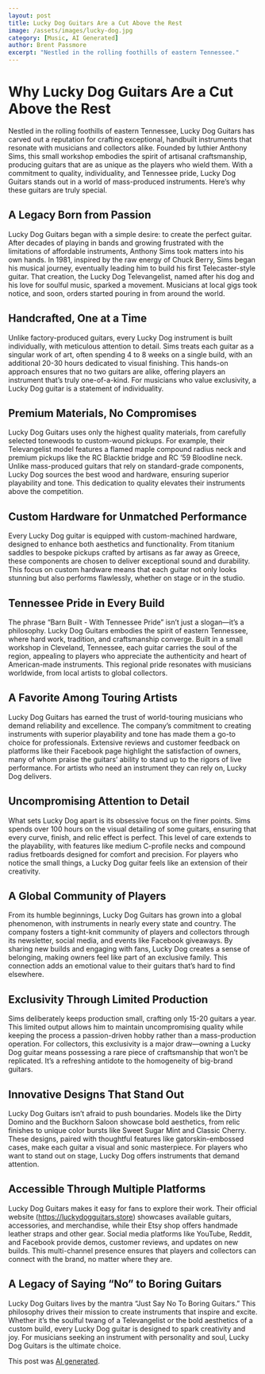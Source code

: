 ```yaml
---
layout: post
title: Lucky Dog Guitars Are a Cut Above the Rest
image: /assets/images/lucky-dog.jpg
category: [Music, AI Generated]
author: Brent Passmore
excerpt: "Nestled in the rolling foothills of eastern Tennessee."
---
```


# Why Lucky Dog Guitars Are a Cut Above the Rest

Nestled in the rolling foothills of eastern Tennessee, Lucky Dog Guitars has carved out a reputation for crafting exceptional, handbuilt instruments that resonate with musicians and collectors alike. Founded by luthier Anthony Sims, this small workshop embodies the spirit of artisanal craftsmanship, producing guitars that are as unique as the players who wield them. With a commitment to quality, individuality, and Tennessee pride, Lucky Dog Guitars stands out in a world of mass-produced instruments. Here’s why these guitars are truly special.

## A Legacy Born from Passion

Lucky Dog Guitars began with a simple desire: to create the perfect guitar. After decades of playing in bands and growing frustrated with the limitations of affordable instruments, Anthony Sims took matters into his own hands. In 1981, inspired by the raw energy of Chuck Berry, Sims began his musical journey, eventually leading him to build his first Telecaster-style guitar. That creation, the Lucky Dog Televangelist, named after his dog and his love for soulful music, sparked a movement. Musicians at local gigs took notice, and soon, orders started pouring in from around the world.[](https://jedistar.com/lucky-dog-guitars/)

## Handcrafted, One at a Time

Unlike factory-produced guitars, every Lucky Dog instrument is built individually, with meticulous attention to detail. Sims treats each guitar as a singular work of art, often spending 4 to 8 weeks on a single build, with an additional 20-30 hours dedicated to visual finishing. This hands-on approach ensures that no two guitars are alike, offering players an instrument that’s truly one-of-a-kind. For musicians who value exclusivity, a Lucky Dog guitar is a statement of individuality.[](https://www.accessbagsandcases.com/profile-lucky-dog/)

## Premium Materials, No Compromises

Lucky Dog Guitars uses only the highest quality materials, from carefully selected tonewoods to custom-wound pickups. For example, their Televangelist model features a flamed maple compound radius neck and premium pickups like the RC Blacktie bridge and RC ’59 Bloodline neck. Unlike mass-produced guitars that rely on standard-grade components, Lucky Dog sources the best wood and hardware, ensuring superior playability and tone. This dedication to quality elevates their instruments above the competition.[](https://reverb.com/item/7450836-lucky-dog-televangelist-custom-relic-aged-telecaster-tele-guitar-gatorskin-embossed-teardrop-case)

## Custom Hardware for Unmatched Performance

Every Lucky Dog guitar is equipped with custom-machined hardware, designed to enhance both aesthetics and functionality. From titanium saddles to bespoke pickups crafted by artisans as far away as Greece, these components are chosen to deliver exceptional sound and durability. This focus on custom hardware means that each guitar not only looks stunning but also performs flawlessly, whether on stage or in the studio.[](https://www.youtube.com/watch?v=7l4gNaoFV20)

## Tennessee Pride in Every Build

The phrase “Barn Built - With Tennessee Pride” isn’t just a slogan—it’s a philosophy. Lucky Dog Guitars embodies the spirit of eastern Tennessee, where hard work, tradition, and craftsmanship converge. Built in a small workshop in Cleveland, Tennessee, each guitar carries the soul of the region, appealing to players who appreciate the authenticity and heart of American-made instruments. This regional pride resonates with musicians worldwide, from local artists to global collectors.[](https://jedistar.com/lucky-dog-guitars/)

## A Favorite Among Touring Artists

Lucky Dog Guitars has earned the trust of world-touring musicians who demand reliability and excellence. The company’s commitment to creating instruments with superior playability and tone has made them a go-to choice for professionals. Extensive reviews and customer feedback on platforms like their Facebook page highlight the satisfaction of owners, many of whom praise the guitars’ ability to stand up to the rigors of live performance. For artists who need an instrument they can rely on, Lucky Dog delivers.[](https://reverb.com/item/7450836-lucky-dog-televangelist-custom-relic-aged-telecaster-tele-guitar-gatorskin-embossed-teardrop-case)

## Uncompromising Attention to Detail

What sets Lucky Dog apart is its obsessive focus on the finer points. Sims spends over 100 hours on the visual detailing of some guitars, ensuring that every curve, finish, and relic effect is perfect. This level of care extends to the playability, with features like medium C-profile necks and compound radius fretboards designed for comfort and precision. For players who notice the small things, a Lucky Dog guitar feels like an extension of their creativity.[](https://reverb.com/item/7450836-lucky-dog-televangelist-custom-relic-aged-telecaster-tele-guitar-gatorskin-embossed-teardrop-case)

## A Global Community of Players

From its humble beginnings, Lucky Dog Guitars has grown into a global phenomenon, with instruments in nearly every state and country. The company fosters a tight-knit community of players and collectors through its newsletter, social media, and events like Facebook giveaways. By sharing new builds and engaging with fans, Lucky Dog creates a sense of belonging, making owners feel like part of an exclusive family. This connection adds an emotional value to their guitars that’s hard to find elsewhere.[](https://www.youtube.com/%40luckydogcustomguitars2031)

## Exclusivity Through Limited Production

Sims deliberately keeps production small, crafting only 15-20 guitars a year. This limited output allows him to maintain uncompromising quality while keeping the process a passion-driven hobby rather than a mass-production operation. For collectors, this exclusivity is a major draw—owning a Lucky Dog guitar means possessing a rare piece of craftsmanship that won’t be replicated. It’s a refreshing antidote to the homogeneity of big-brand guitars.[](https://www.accessbagsandcases.com/profile-lucky-dog/)

## Innovative Designs That Stand Out

Lucky Dog Guitars isn’t afraid to push boundaries. Models like the Dirty Domino and the Buckhorn Saloon showcase bold aesthetics, from relic finishes to unique color bursts like Sweet Sugar Mint and Classic Cherry. These designs, paired with thoughtful features like gatorskin-embossed cases, make each guitar a visual and sonic masterpiece. For players who want to stand out on stage, Lucky Dog offers instruments that demand attention.[](https://www.reddit.com/user/LuckyDogGuitars/)

## Accessible Through Multiple Platforms

Lucky Dog Guitars makes it easy for fans to explore their work. Their official website (https://luckydogguitars.store) showcases available guitars, accessories, and merchandise, while their Etsy shop offers handmade leather straps and other gear. Social media platforms like YouTube, Reddit, and Facebook provide demos, customer reviews, and updates on new builds. This multi-channel presence ensures that players and collectors can connect with the brand, no matter where they are.[](https://www.etsy.com/listing/1110858126/lucky-dog-elite-handcrafted-handmade)

## A Legacy of Saying “No” to Boring Guitars

Lucky Dog Guitars lives by the mantra “Just Say No To Boring Guitars.” This philosophy drives their mission to create instruments that inspire and excite. Whether it’s the soulful twang of a Televangelist or the bold aesthetics of a custom build, every Lucky Dog guitar is designed to spark creativity and joy. For musicians seeking an instrument with personality and soul, Lucky Dog Guitars is the ultimate choice.[](https://www.youtube.com/%40luckydogcustomguitars2031)

This post was [AI generated](https://grok.com).